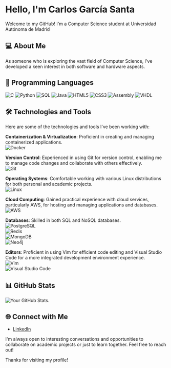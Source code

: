 # Hello, I'm Carlos García Santa

Welcome to my GitHub! I'm a Computer Science student at Universidad Autónoma de Madrid

## 💻 About Me

As someone who is exploring the vast field of Computer Science, I've developed a keen interest in both software and hardware aspects. 

## 🚀 Programming Languages

![C](https://img.shields.io/badge/-C-555555?style=for-the-badge&logo=c&logoColor=blue)
![Python](https://img.shields.io/badge/-Python-ffd343?style=for-the-badge&logo=python&logoColor=blue)
![SQL](https://img.shields.io/badge/-SQL-f29111?style=for-the-badge&logo=sql&logoColor=white)
![Java](https://img.shields.io/badge/-Java-f89820?style=for-the-badge&logo=java&logoColor=white)
![HTML5](https://img.shields.io/badge/-HTML5-ff5722?style=for-the-badge&logo=html5&logoColor=white)
![CSS3](https://img.shields.io/badge/-CSS3-1572B6?style=for-the-badge&logo=css3&logoColor=white)
![Assembly](https://img.shields.io/badge/-Assembly-4B0082?style=for-the-badge&logo=generic&logoColor=white)
![VHDL](https://img.shields.io/badge/-VHDL-8B00FF?style=for-the-badge&logo=generic&logoColor=white)


## 🛠 Technologies and Tools

Here are some of the technologies and tools I've been working with:

**Containerization & Virtualization**: Proficient in creating and managing containerized applications.  
![Docker](https://img.shields.io/badge/-Docker-2496ED?style=for-the-badge&logo=docker&logoColor=white)

**Version Control**: Experienced in using Git for version control, enabling me to manage code changes and collaborate with others effectively.  
![Git](https://img.shields.io/badge/-Git-F05032?style=for-the-badge&logo=git&logoColor=white)

**Operating Systems**: Comfortable working with various Linux distributions for both personal and academic projects.  
![Linux](https://img.shields.io/badge/-Linux-FCC624?style=for-the-badge&logo=linux&logoColor=black)

**Cloud Computing**: Gained practical experience with cloud services, particularly AWS, for hosting and managing applications and databases.  
![AWS](https://img.shields.io/badge/-AWS-232F3E?style=for-the-badge&logo=amazonaws&logoColor=white)

**Databases**: Skilled in both SQL and NoSQL databases.  
![PostgreSQL](https://img.shields.io/badge/-PostgreSQL-4169E1?style=for-the-badge&logo=postgresql&logoColor=white)  
![Redis](https://img.shields.io/badge/-Redis-DC382D?style=for-the-badge&logo=redis&logoColor=white)  
![MongoDB](https://img.shields.io/badge/-MongoDB-47A248?style=for-the-badge&logo=mongodb&logoColor=white)  
![Neo4j](https://img.shields.io/badge/-Neo4j-008CC1?style=for-the-badge&logo=neo4j&logoColor=white)

**Editors**: Proficient in using Vim for efficient code editing and Visual Studio Code for a more integrated development environment experience.  
![Vim](https://img.shields.io/badge/-Vim-019733?style=for-the-badge&logo=vim&logoColor=white)  
![Visual Studio Code](https://img.shields.io/badge/-Visual%20Studio%20Code-007ACC?style=for-the-badge&logo=visualstudiocode&logoColor=white)



## 📊 GitHub Stats

![Your GitHub Stats](https://github-readme-stats.vercel.app/api?username=santacg&show_icons=true&theme=radical).

## 🌐 Connect with Me

- [LinkedIn](your-LinkedIn-link)

I'm always open to interesting conversations and opportunities to collaborate on academic projects or just to learn together. Feel free to reach out!

Thanks for visiting my profile!
